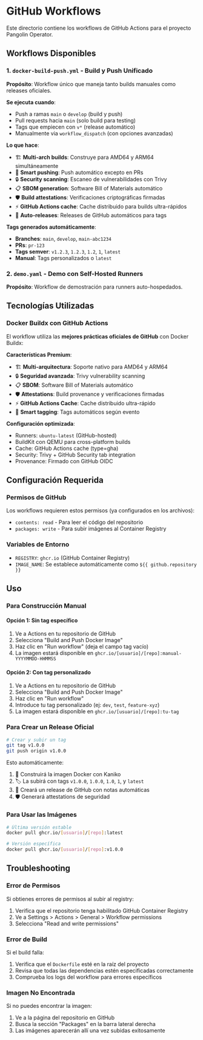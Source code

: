 # GitHub Workflows

Este directorio contiene los workflows de GitHub Actions para el proyecto Pangolin Operator.

## Workflows Disponibles

### 1. `docker-build-push.yml` - Build y Push Unificado

**Propósito**: Workflow único que maneja tanto builds manuales como releases oficiales.

**Se ejecuta cuando**:
- Push a ramas `main` o `develop` (build y push)
- Pull requests hacia `main` (solo build para testing)
- Tags que empiecen con `v*` (release automático)
- Manualmente via `workflow_dispatch` (con opciones avanzadas)

**Lo que hace**:
- 🏗️ **Multi-arch builds**: Construye para AMD64 y ARM64 simultáneamente
- 🐳 **Smart pushing**: Push automático excepto en PRs
- 🔒 **Security scanning**: Escaneo de vulnerabilidades con Trivy
- 📋 **SBOM generation**: Software Bill of Materials automático
- 🛡️ **Build attestations**: Verificaciones criptográficas firmadas
- ⚡ **GitHub Actions cache**: Cache distribuido para builds ultra-rápidos
- 📝 **Auto-releases**: Releases de GitHub automáticos para tags

**Tags generados automáticamente**:
- **Branches**: `main`, `develop`, `main-abc1234`
- **PRs**: `pr-123`
- **Tags semver**: `v1.2.3`, `1.2.3`, `1.2`, `1`, `latest`
- **Manual**: Tags personalizados o `latest`

### 2. `demo.yaml` - Demo con Self-Hosted Runners

**Propósito**: Workflow de demostración para runners auto-hospedados.

## Tecnologías Utilizadas

### Docker Buildx con GitHub Actions

El workflow utiliza las **mejores prácticas oficiales de GitHub** con Docker Buildx:

**Características Premium**:
- 🏗️ **Multi-arquitectura**: Soporte nativo para AMD64 y ARM64
- 🔒 **Seguridad avanzada**: Trivy vulnerability scanning
- 📋 **SBOM**: Software Bill of Materials automático
- 🛡️ **Attestations**: Build provenance y verificaciones firmadas
- ⚡ **GitHub Actions Cache**: Cache distribuido ultra-rápido
- 🎯 **Smart tagging**: Tags automáticos según evento

**Configuración optimizada**:
- Runners: `ubuntu-latest` (GitHub-hosted)
- BuildKit con QEMU para cross-platform builds
- Cache: GitHub Actions cache (type=gha)
- Security: Trivy + GitHub Security tab integration
- Provenance: Firmado con GitHub OIDC

## Configuración Requerida

### Permisos de GitHub

Los workflows requieren estos permisos (ya configurados en los archivos):
- `contents: read` - Para leer el código del repositorio
- `packages: write` - Para subir imágenes al Container Registry

### Variables de Entorno

- `REGISTRY`: `ghcr.io` (GitHub Container Registry)
- `IMAGE_NAME`: Se establece automáticamente como `${{ github.repository }}`

## Uso

### Para Construcción Manual

#### Opción 1: Sin tag específico
1. Ve a Actions en tu repositorio de GitHub
2. Selecciona "Build and Push Docker Image"
3. Haz clic en "Run workflow" (deja el campo tag vacío)
4. La imagen estará disponible en `ghcr.io/[usuario]/[repo]:manual-YYYYMMDD-HHMMSS`

#### Opción 2: Con tag personalizado
1. Ve a Actions en tu repositorio de GitHub
2. Selecciona "Build and Push Docker Image"
3. Haz clic en "Run workflow"
4. Introduce tu tag personalizado (ej: `dev`, `test`, `feature-xyz`)
5. La imagen estará disponible en `ghcr.io/[usuario]/[repo]:tu-tag`

### Para Crear un Release Oficial

```bash
# Crear y subir un tag
git tag v1.0.0
git push origin v1.0.0
```

Esto automáticamente:
1. 🐳 Construirá la imagen Docker con Kaniko
2. 🏷️ La subirá con tags `v1.0.0`, `1.0.0`, `1.0`, `1`, y `latest`
3. 📝 Creará un release de GitHub con notas automáticas
4. 🛡️ Generará attestations de seguridad

### Para Usar las Imágenes

```bash
# Última versión estable
docker pull ghcr.io/[usuario]/[repo]:latest

# Versión específica
docker pull ghcr.io/[usuario]/[repo]:v1.0.0
```

## Troubleshooting

### Error de Permisos

Si obtienes errores de permisos al subir al registry:

1. Verifica que el repositorio tenga habilitado GitHub Container Registry
2. Ve a Settings > Actions > General > Workflow permissions
3. Selecciona "Read and write permissions"

### Error de Build

Si el build falla:

1. Verifica que el `Dockerfile` esté en la raíz del proyecto
2. Revisa que todas las dependencias estén especificadas correctamente
3. Comprueba los logs del workflow para errores específicos

### Imagen No Encontrada

Si no puedes encontrar la imagen:

1. Ve a la página del repositorio en GitHub
2. Busca la sección "Packages" en la barra lateral derecha
3. Las imágenes aparecerán allí una vez subidas exitosamente

